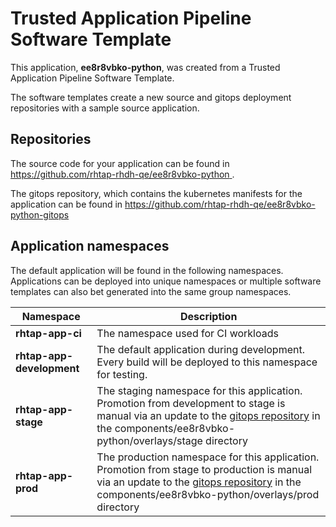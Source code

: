 # Trusted Application Pipeline Software Template

This application, **ee8r8vbko-python**, was created from a Trusted Application Pipeline Software Template.

The software templates create a new source and gitops deployment repositories with a sample source application. 

## Repositories

The source code for your application can be found in [https://github.com/rhtap-rhdh-qe/ee8r8vbko-python ](https://github.com/rhtap-rhdh-qe/ee8r8vbko-python ).
 
The gitops repository, which contains the kubernetes manifests for the application can be found in 
[https://github.com/rhtap-rhdh-qe/ee8r8vbko-python-gitops ](https://github.com/rhtap-rhdh-qe/ee8r8vbko-python-gitops ) 

## Application namespaces 

The default application will be found in the following namespaces. Applications can be deployed into unique namespaces or multiple software templates can also bet generated into the same group namespaces.  

|  Namespace   |  Description   |  
| -------- | -------- |
| **rhtap-app-ci** | The namespace used for CI workloads |
| **rhtap-app-development** | The default application during development. Every build will be deployed to this namespace for testing. |
| **rhtap-app-stage** | The staging namespace for this application. Promotion from development to stage is manual via an update to the [gitops repository](https://github.com/rhtap-rhdh-qe/ee8r8vbko-python-gitops ) in the components/ee8r8vbko-python/overlays/stage directory |
| **rhtap-app-prod** | The production namespace for this application. Promotion from stage to production is manual via an update to the [gitops repository](https://github.com/rhtap-rhdh-qe/ee8r8vbko-python-gitops ) in the components/ee8r8vbko-python/overlays/prod directory |